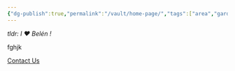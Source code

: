 ```yaml
---
{"dg-publish":true,"permalink":"/vault/home-page/","tags":["area","gardenEntry"],"created":"2024-12-21","updated":"2024-12-21"}
---
```


*tldr: I ❤️ Belén !*

fghjk

<a href="mailto:charle_@live.ca" class="email-button">Contact Us</a>

